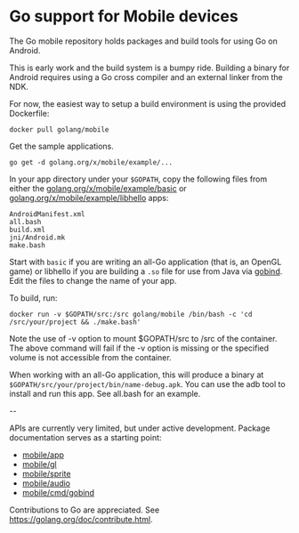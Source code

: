 # Go support for Mobile devices

The Go mobile repository holds packages and build tools for using Go on Android.

This is early work and the build system is a bumpy ride. Building a binary for
Android requires using a Go cross compiler and an external linker from the NDK.

For now, the easiest way to setup a build environment is using the provided
Dockerfile:

	docker pull golang/mobile

Get the sample applications.

	go get -d golang.org/x/mobile/example/...

In your app directory under your `$GOPATH`, copy the following files from either
the [golang.org/x/mobile/example/basic](https://github.com/golang/mobile/tree/master/example/basic)
or [golang.org/x/mobile/example/libhello](https://github.com/golang/mobile/tree/master/example/libhello)
apps:

	AndroidManifest.xml
	all.bash
	build.xml
	jni/Android.mk
	make.bash

Start with `basic` if you are writing an all-Go application (that is, an OpenGL game)
or libhello if you are building a `.so` file for use from Java via
[gobind](https://godoc.org/golang.org/x/mobile/cmd/gobind). Edit the files to change
the name of your app.

To build, run:

	docker run -v $GOPATH/src:/src golang/mobile /bin/bash -c 'cd /src/your/project && ./make.bash'

Note the use of -v option to mount $GOPATH/src to /src of the container.
The above command will fail if the -v option is missing or the specified
volume is not accessible from the container.

When working with an all-Go application, this will produce a binary at
`$GOPATH/src/your/project/bin/name-debug.apk`. You can use the adb tool to install
and run this app. See all.bash for an example.

--

APIs are currently very limited, but under active development. Package
documentation serves as a starting point:

- [mobile/app](http://godoc.org/golang.org/x/mobile/app)
- [mobile/gl](http://godoc.org/golang.org/x/mobile/gl)
- [mobile/sprite](http://godoc.org/golang.org/x/mobile/sprite)
- [mobile/audio](http://godoc.org/golang.org/x/mobile/audio)
- [mobile/cmd/gobind](http://godoc.org/golang.org/x/mobile/cmd/gobind)

Contributions to Go are appreciated. See https://golang.org/doc/contribute.html.
